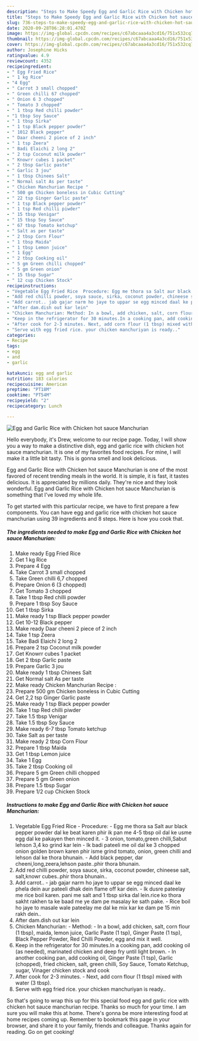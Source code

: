 ```yaml
---
description: "Steps to Make Speedy Egg and Garlic Rice with Chicken hot sauce Manchurian"
title: "Steps to Make Speedy Egg and Garlic Rice with Chicken hot sauce Manchurian"
slug: 736-steps-to-make-speedy-egg-and-garlic-rice-with-chicken-hot-sauce-manchurian
date: 2020-09-28T06:28:01.470Z
image: https://img-global.cpcdn.com/recipes/c67abcaaa4a3cd16/751x532cq70/egg-and-garlic-rice-with-chicken-hot-sauce-manchurian-recipe-main-photo.jpg
thumbnail: https://img-global.cpcdn.com/recipes/c67abcaaa4a3cd16/751x532cq70/egg-and-garlic-rice-with-chicken-hot-sauce-manchurian-recipe-main-photo.jpg
cover: https://img-global.cpcdn.com/recipes/c67abcaaa4a3cd16/751x532cq70/egg-and-garlic-rice-with-chicken-hot-sauce-manchurian-recipe-main-photo.jpg
author: Josephine Hicks
ratingvalue: 4.9
reviewcount: 4352
recipeingredient:
- " Egg Fried Rice"
- " 1 kg Rice"
- "4 Egg"
- " Carrot 3 small chopped"
- " Green chilli 67 chopped"
- " Onion 6 3 chopped"
- " Tomato 3 chopped"
- " 1 tbsp Red chilli powder"
- "1 tbsp Soy Sauce"
- " 1 tbsp Sirka"
- " 1 tsp Black pepper powder"
- " 1012 Black pepper"
- " Daar cheeni 2 piece of 2 inch"
- " 1 tsp Zeera"
- " Badi Elaichi 2 long 2"
- " 2 tsp Coconut milk powder"
- " Knowrr cubes 1 packet"
- " 2 tbsp Garlic paste"
- " Garlic 3 jou"
- " 1 tbsp Chinees Salt"
- " Normal salt As per taste"
- " Chicken Manchurian Recipe "
- " 500 gm Chicken boneless in Cubic Cutting"
- " 22 tsp Ginger Garlic paste"
- " 1 tsp Black pepper powder"
- " 1 tsp Red chilli piwder"
- " 15 tbsp Venigar"
- " 15 tbsp Soy Sauce"
- " 67 tbsp Tomato ketchup"
- " Salt as per taste"
- " 2 tbsp Corn Flour"
- " 1 tbsp Maida"
- " 1 tbsp Lemon juice"
- " 1 Egg"
- " 2 tbsp Cooking oil"
- " 5 gm Green chilli chopped"
- " 5 gm Green onion"
- " 15 tbsp Sugar"
- " 12 cup Chicken Stock"
recipeinstructions:
- "Vegetable Egg Fried Rice  Procedure: Egg me thora sa Salt aur black pepper powder dal ke beat karen phir ik pan me 4-5 tbsp oil dal ke usme egg dal ke pakayen then minced it. 3 onion, tomato,green chilli,Sabut lehson 3,4 ko grind kar lein Ik badi pateeli me oil dal ke 3 chopped onion golden brown karen phir isme grind tomato, onion, green chilli and lehson dal ke thora bhunain. Add black pepper, dar cheeni,long,zeera,lehson paste..phir thora bhunain."
- "Add red chilli powder, soya sauce, sirka, coconut powder, chineese salt, salt,knowr cubes..phir thora bhunain.."
- "Add carrot.. jab gajar narm ho jaye to uppar se egg minced daal ke phela dein aur pateeli dhak dein flame off kar dein. Ik dusre pateelay me rice boil karen. pani me salt and 1 tbsp sirka dal lein.rice ko thora sakht rakhen ta ke baad me ye dam pe masalay ke sath pake. Rice boil ho jaye to masale wale pateelay me dal ke mix kar ke dam pe 15 min rakh dein.."
- "After dam.dish out kar lein"
- "Chicken Manchurian: Method: In a bowl, add chicken, salt, corn flour (1 tbsp), maida, lemon juice, Garlic Paste (1 tsp), Ginger Paste (1 tsp), Black Pepper Powder, Red Chilli Powder, egg and mix it well."
- "Keep in the refrigerator for 30 minutes.In a cooking pan, add cooking oil (as needed), marinated chicken and deep fry until light brown. In another cooking pan, add cooking oil, Ginger Paste (1 tsp), Garlic (chopped), fried chicken, salt, green chilli, Soy Sauce, Tomato Ketchup, sugar, Vinager chicken stock and cook"
- "After cook for 2-3 minutes. Next, add corn flour (1 tbsp) mixed with water (3 tbsp)."
- "Serve with egg fried rice. your chicken manchuriyan is ready.."
categories:
- Recipe
tags:
- egg
- and
- garlic

katakunci: egg and garlic 
nutrition: 183 calories
recipecuisine: American
preptime: "PT18M"
cooktime: "PT54M"
recipeyield: "2"
recipecategory: Lunch

---
```



![Egg and Garlic Rice with Chicken hot sauce Manchurian](https://img-global.cpcdn.com/recipes/c67abcaaa4a3cd16/751x532cq70/egg-and-garlic-rice-with-chicken-hot-sauce-manchurian-recipe-main-photo.jpg)

Hello everybody, it's Drew, welcome to our recipe page. Today, I will show you a way to make a distinctive dish, egg and garlic rice with chicken hot sauce manchurian. It is one of my favorites food recipes. For mine, I will make it a little bit tasty. This is gonna smell and look delicious.



Egg and Garlic Rice with Chicken hot sauce Manchurian is one of the most favored of recent trending meals in the world. It is simple, it is fast, it tastes delicious. It is appreciated by millions daily. They're nice and they look wonderful. Egg and Garlic Rice with Chicken hot sauce Manchurian is something that I've loved my whole life.


To get started with this particular recipe, we have to first prepare a few components. You can have egg and garlic rice with chicken hot sauce manchurian using 39 ingredients and 8 steps. Here is how you cook that.

<!--inarticleads1-->

##### The ingredients needed to make Egg and Garlic Rice with Chicken hot sauce Manchurian:

1. Make ready  Egg Fried Rice
1. Get  1 kg Rice
1. Prepare 4 Egg
1. Take  Carrot 3 small chopped
1. Take  Green chilli 6,7 chopped
1. Prepare  Onion 6 (3 chopped)
1. Get  Tomato 3 chopped
1. Take  1 tbsp Red chilli powder
1. Prepare 1 tbsp Soy Sauce
1. Get  1 tbsp Sirka
1. Make ready  1 tsp Black pepper powder
1. Get  10-12 Black pepper
1. Make ready  Daar cheeni 2 piece of 2 inch
1. Take  1 tsp Zeera
1. Take  Badi Elaichi 2 long 2
1. Prepare  2 tsp Coconut milk powder
1. Get  Knowrr cubes 1 packet
1. Get  2 tbsp Garlic paste
1. Prepare  Garlic 3 jou
1. Make ready  1 tbsp Chinees Salt
1. Get  Normal salt As per taste
1. Make ready  Chicken Manchurian Recipe :
1. Prepare  500 gm Chicken boneless in Cubic Cutting
1. Get  2,2 tsp Ginger Garlic paste
1. Make ready  1 tsp Black pepper powder
1. Take  1 tsp Red chilli piwder
1. Take  1.5 tbsp Venigar
1. Take  1.5 tbsp Soy Sauce
1. Make ready  6-7 tbsp Tomato ketchup
1. Take  Salt as per taste
1. Make ready  2 tbsp Corn Flour
1. Prepare  1 tbsp Maida
1. Get  1 tbsp Lemon juice
1. Take  1 Egg
1. Take  2 tbsp Cooking oil
1. Prepare  5 gm Green chilli chopped
1. Prepare  5 gm Green onion
1. Prepare  1.5 tbsp Sugar
1. Prepare  1/2 cup Chicken Stock




<!--inarticleads2-->

##### Instructions to make Egg and Garlic Rice with Chicken hot sauce Manchurian:

1. Vegetable Egg Fried Rice  - Procedure: - Egg me thora sa Salt aur black pepper powder dal ke beat karen phir ik pan me 4-5 tbsp oil dal ke usme egg dal ke pakayen then minced it. - 3 onion, tomato,green chilli,Sabut lehson 3,4 ko grind kar lein - Ik badi pateeli me oil dal ke 3 chopped onion golden brown karen phir isme grind tomato, onion, green chilli and lehson dal ke thora bhunain. - Add black pepper, dar cheeni,long,zeera,lehson paste..phir thora bhunain.
1. Add red chilli powder, soya sauce, sirka, coconut powder, chineese salt, salt,knowr cubes..phir thora bhunain..
1. Add carrot.. - jab gajar narm ho jaye to uppar se egg minced daal ke phela dein aur pateeli dhak dein flame off kar dein. - Ik dusre pateelay me rice boil karen. pani me salt and 1 tbsp sirka dal lein.rice ko thora sakht rakhen ta ke baad me ye dam pe masalay ke sath pake. - Rice boil ho jaye to masale wale pateelay me dal ke mix kar ke dam pe 15 min rakh dein..
1. After dam.dish out kar lein
1. Chicken Manchurian: - Method: - In a bowl, add chicken, salt, corn flour (1 tbsp), maida, lemon juice, Garlic Paste (1 tsp), Ginger Paste (1 tsp), Black Pepper Powder, Red Chilli Powder, egg and mix it well.
1. Keep in the refrigerator for 30 minutes.In a cooking pan, add cooking oil (as needed), marinated chicken and deep fry until light brown. - In another cooking pan, add cooking oil, Ginger Paste (1 tsp), Garlic (chopped), fried chicken, salt, green chilli, Soy Sauce, Tomato Ketchup, sugar, Vinager chicken stock and cook
1. After cook for 2-3 minutes. - Next, add corn flour (1 tbsp) mixed with water (3 tbsp).
1. Serve with egg fried rice. your chicken manchuriyan is ready..




So that's going to wrap this up for this special food egg and garlic rice with chicken hot sauce manchurian recipe. Thanks so much for your time. I am sure you will make this at home. There's gonna be more interesting food at home recipes coming up. Remember to bookmark this page in your browser, and share it to your family, friends and colleague. Thanks again for reading. Go on get cooking!
